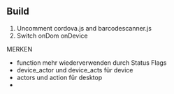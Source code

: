 Build
---------
1. Uncomment cordova.js and barcodescanner.js
2. Switch onDom onDevice

MERKEN
- function mehr wiederverwenden durch Status Flags
- device_actor und device_acts für device
- actors und action für desktop
- 